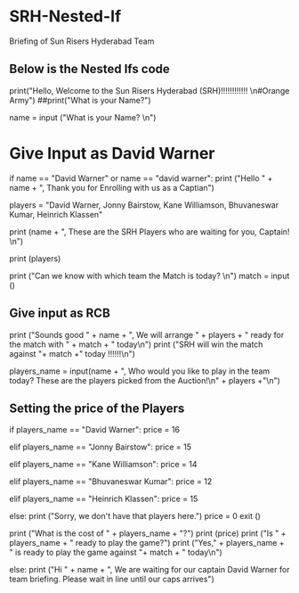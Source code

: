 # SRH-Nested-If
Briefing of Sun Risers Hyderabad Team


## Below is the Nested Ifs code

print("Hello, Welcome to the Sun Risers Hyderabad (SRH)!!!!!!!!!!!! \n#Orange Army")
##print("What is your Name?")

name = input ("What is your Name? \n")
# Give Input as David Warner

if name == "David Warner" or name == "david warner":
 print ("Hello " + name + ", Thank you for Enrolling with us as a Captian")

 players = "David Warner, Jonny Bairstow, Kane Williamson, Bhuvaneswar Kumar, Heinrich Klassen"

 print (name + ", These are the SRH Players who are waiting for you, Captain! \n")

 print (players)

 print ("Can we know with which team the Match is today? \n")
 match = input ()
 ## Give input as RCB

 print ("Sounds good " + name + ", We will arrange " + players + " ready for the match with " + match + " today\n")
 print ("SRH will win the match against "+ match +" today !!!!!!\n")

 players_name = input(name + ", Who would you like to play in the team today? These are the players picked from the Auction!\n" + players +"\n")
 
 

 ## Setting the price of the Players
 if players_name == "David Warner":
   price = 16
   
 elif players_name == "Jonny Bairstow":
   price = 15
   
 elif players_name == "Kane Williamson":
   price = 14
   
 elif players_name == "Bhuvaneswar Kumar":
   price = 12
   
 elif players_name == "Heinrich Klassen":
   price = 15
   
 else:
   print ("Sorry, we don't have that players here.")
   price = 0
  exit ()
   
 print ("What is the cost of " + players_name + "?")
 print (price)
 print ("Is " + players_name + " ready to play the game?")
 print ("Yes," + players_name + " is ready to play the game against "+  match + " today\n")
 
else:
 print ("Hi " + name + ", We are waiting for our captain David Warner for team briefing. Please wait in line until our caps arrives")
 
